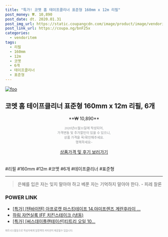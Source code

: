 ```yaml
--- 
title: "특가! 코멧 홈 테이프클리너 표준형 160mm x 12m 리필" 
post_money: ₩. 10,890 
post_date: dt. 2020.01.31 
post_img_url: https://static.coupangcdn.com/image/product/image/vendoritem/2019/10/30/4466463488/672084f9-4ff9-4f19-b16d-ee8c25b9cf53.jpg 
post_link_url: https://coupa.ng/bnF25x 
categories: 
  - vendoritem 
tags: 
  - 리필 
  - 160mm 
  - 12m 
  - 코멧 
  - 6개 
  - 테이프클리너 
  - 표준형 
--- 
```

[![foo](https://static.coupangcdn.com/image/product/image/vendoritem/2019/10/30/4466463488/672084f9-4ff9-4f19-b16d-ee8c25b9cf53.jpg)](https://coupa.ng/bnF25x) 

## 코멧 홈 테이프클리너 표준형 160mm x 12m 리필, 6개 
<p style="text-align: center;">**₩ 10,890**</p> 
<p style="text-align: center;"><span style="color: #898c8f; font-family: Georgia,Times,serif; font-size: 0.75em;">2020년01월31일에 작성되어, <br>가격변동 및 추가할인이 있을 수 있으니,<br> 상품 가격을 꼭!확인해주세요.<br>행복하세요~</span> 
</p>	 
<div markdown="0" style="text-align: center;"><a href="https://coupa.ng/bnF25x" class="btn btn--success">상품가격 및 후기 보러가기</a></div> 
<br><br> 
  #리필 #160mm #12m #코멧 #6개 #테이프클리너 #표준형 
<hr> 

> 은혜를 입은 자는 잊지 말아야 하고 베푼 자는 기억하지 말아야 한다. - 피레 찰론 


### POWER LINK

* <a href="https://blog.naver.com/santokki14/221790517091" target="_blank">[특가] [텐바이텐] 아프로캣 마스킹테이프 14.야미프렌즈 계란후라이 ...</a>
* <a href="https://blog.naver.com/sakai111/221785421805" target="_blank">하림 자연실록 IFF 치킨스테이크 (냉동)</a>
* <a href="https://blog.naver.com/santokki14/221789262877" target="_blank">[특가] [써스데이플랜테이션]티트리 오일 10...</a>

<span style="color: #898c8f; font-family: Georgia,Times,serif; font-size: 0.55em;">파트너스활동으로 작성자에게 일정액의 커미션이 제공될수 있습니다.</span> 
